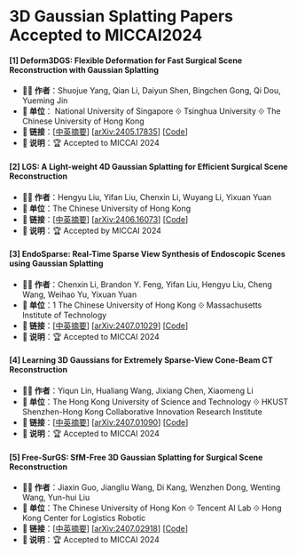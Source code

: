 # 3D Gaussian Splatting Papers Accepted to MICCAI2024

#### [1] Deform3DGS: Flexible Deformation for Fast Surgical Scene Reconstruction with Gaussian Splatting
- **🧑‍🔬 作者**：Shuojue Yang, Qian Li, Daiyun Shen, Bingchen Gong, Qi Dou, Yueming Jin
- **🏫 单位**： National University of Singapore ⟐ Tsinghua University ⟐ The Chinese University of Hong Kong
- **🔗 链接**：[[中英摘要](./abs/2405.17835.md)] [[arXiv:2405.17835](https://arxiv.org/abs/2405.17835)] [[Code](https://github.com/jinlab-imvr/Deform3DGS)]
- **📝 说明**：🏆 Accepted to MICCAI 2024

#### [2] LGS: A Light-weight 4D Gaussian Splatting for Efficient Surgical Scene Reconstruction
- **🧑‍🔬 作者**：Hengyu Liu, Yifan Liu, Chenxin Li, Wuyang Li, Yixuan Yuan
- **🏫 单位**：The Chinese University of Hong Kong
- **🔗 链接**：[[中英摘要](./abs/2406.16073.md)] [[arXiv:2406.16073](https://arxiv.org/abs/2406.16073)] [[Code](https://github.com/CUHK-AIM-Group/LGS)]
- **📝 说明**：🏆 Accepted by MICCAI 2024

#### [3] EndoSparse: Real-Time Sparse View Synthesis of Endoscopic Scenes using Gaussian Splatting
- **🧑‍🔬 作者**：Chenxin Li, Brandon Y. Feng, Yifan Liu, Hengyu Liu, Cheng Wang, Weihao Yu, Yixuan Yuan
- **🏫 单位**：1 The Chinese University of Hong Kong ⟐ Massachusetts Institute of Technology
- **🔗 链接**：[[中英摘要](./abs/2407.01029.md)] [[arXiv:2407.01029](https://arxiv.org/abs/2407.01029)] [[Code](https://github.com/CUHK-AIM-Group/EndoSparse)]
- **📝 说明**：🏆 Accepted to MICCAI 2024

#### [4] Learning 3D Gaussians for Extremely Sparse-View Cone-Beam CT Reconstruction
- **🧑‍🔬 作者**：Yiqun Lin, Hualiang Wang, Jixiang Chen, Xiaomeng Li
- **🏫 单位**：The Hong Kong University of Science and Technology ⟐ HKUST Shenzhen-Hong Kong Collaborative Innovation Research
Institute
- **🔗 链接**：[[中英摘要](./abs/2407.01090.md)] [[arXiv:2407.01090](https://arxiv.org/abs/2407.01090)] [[Code](https://github.com/xmed-lab/DIF-Gaussian)]
- **📝 说明**：🏆 Accepted to MICCAI 2024

#### [5] Free-SurGS: SfM-Free 3D Gaussian Splatting for Surgical Scene Reconstruction
- **🧑‍🔬 作者**：Jiaxin Guo, Jiangliu Wang, Di Kang, Wenzhen Dong, Wenting Wang, Yun-hui Liu
- **🏫 单位**：The Chinese University of Hong Kon ⟐  Tencent AI Lab ⟐ Hong Kong Center for Logistics Robotic
- **🔗 链接**：[[中英摘要](./abs/2407.02918.md)] [[arXiv:2407.02918](https://arxiv.org/abs/2407.02918)] [[Code](https://github.com/wrld/Free-SurGS)]
- **📝 说明**：🏆 Accepted to MICCAI 2024

